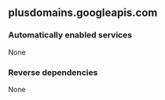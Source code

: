 ## plusdomains.googleapis.com

### Automatically enabled services

None

### Reverse dependencies

None
